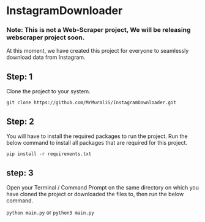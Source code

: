 # InstagramDownloader

### **Note:** This is not a Web-Scraper project, We will be releasing webscraper project soon.

At this moment, we have created this project for everyone to seamlessly download data from Instagram. 

## Step: 1

Clone the project to your system. 

`git clone https://github.com/MrMuraliS/InstagramDownloader.git`

## Step: 2

You will have to install the required packages to run the project. Run the below command to install all packages that are required for this project.

`pip install -r requirements.txt`

## step: 3

Open your Terminal / Command Prompt on the same directory on which you have cloned the project or downloaded the files to, then run the below command.

`python main.py` or `python3 main.py`